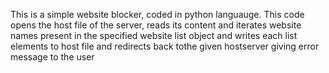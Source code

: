 This is a simple website blocker, coded in python languauge.
This code opens the host file of the server, reads its content and iterates website names present in the specified website list object and writes each list elements to host file and redirects back tothe given hostserver giving error message to the user
